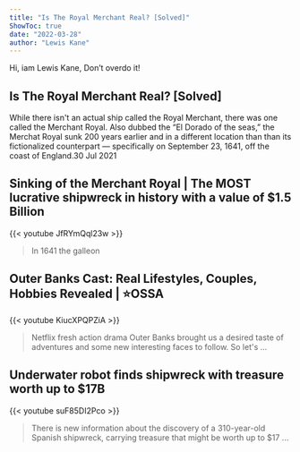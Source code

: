 ```yaml
---
title: "Is The Royal Merchant Real? [Solved]"
ShowToc: true 
date: "2022-03-28"
author: "Lewis Kane" 
---
```


Hi, iam Lewis Kane, Don’t overdo it!
## Is The Royal Merchant Real? [Solved]
 While there isn't an actual ship called the Royal Merchant, there was one called the Merchant Royal. Also dubbed the “El Dorado of the seas,” the Merchat Royal sunk 200 years earlier and in a different location than than its fictionalized counterpart — specifically on September 23, 1641, off the coast of England.30 Jul 2021

## Sinking of the Merchant Royal | The MOST lucrative shipwreck in history with a value of $1.5 Billion
{{< youtube JfRYmQql23w >}}
>In 1641 the galleon 

## Outer Banks Cast: Real Lifestyles, Couples, Hobbies Revealed | ⭐OSSA
{{< youtube KiucXPQPZiA >}}
>Netflix fresh action drama Outer Banks brought us a desired taste of adventures and some new interesting faces to follow. So let's ...

## Underwater robot finds shipwreck with treasure worth up to $17B
{{< youtube suF85DI2Pco >}}
>There is new information about the discovery of a 310-year-old Spanish shipwreck, carrying treasure that might be worth up to $17 ...

